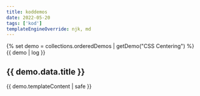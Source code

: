 ```yaml
---
title: koddemos
date: 2022-05-20
tags: ['kod']
templateEngineOverride: njk, md
---
```


{% set demo = collections.orderedDemos | getDemo("CSS Centering") %}
{{ demo | log }}
<article>
  <h2 id="{{ demo.fileSlug }}">{{ demo.data.title }}</h2>
  {{ demo.templateContent | safe }}
</article>